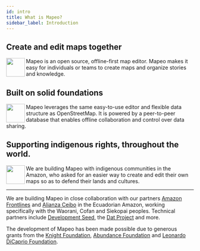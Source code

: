 ```yaml
---
id: intro
title: What is Mapeo?
sidebar_label: Introduction
---
```


## Create and edit maps together
<img align="left" width="50" src="../../img/mapeo-offline.png">
Mapeo is an open source, offline-first map editor. Mapeo makes it easy for individuals or teams to create maps and organize stories and knowledge.

## Built on solid foundations
<img align="left" width="50" src="../../img/mapeo-osm.png">
Mapeo leverages the same easy-to-use editor and flexible data structure as OpenStreetMap. It is powered by a peer-to-peer database that enables offline collaboration and control over data sharing.

## Supporting indigenous rights, throughout the world.
<img align="left" width="50" src="../../img/mapeo-indigenous.png">
We are building Mapeo with indigenous communities in the Amazon, who asked for an easier way to create and edit their own maps so as to defend their lands and cultures.

---

We are building Mapeo in close collaboration with our partners [Amazon Frontlines](https://amazonfrontlines.org/) and [Alianza Ceibo](https://alianzaceibo.org/) in the Ecuadorian Amazon, working specifically with the Waorani, Cofan and Siekopai peoples. Technical partners include [Development Seed](https://developmentseed.org/), the [Dat Project](https://datproject.org/) and more.

The development of Mapeo has been made possible due to generous grants from the [Knight Foundation](https://knightfoundation.org/), [Abundance Foundation](http://www.abundance.org/) and [Leonardo DiCaprio Foundation](https://www.leonardodicaprio.org/).
